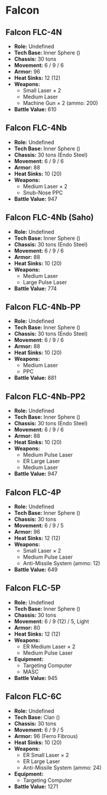 # Falcon
## Falcon FLC-4N
- **Role:** Undefined
- **Tech Base:** Inner Sphere ()
- **Chassis:** 30 tons
- **Movement:** 6 / 9 / 6
- **Armor:** 96
- **Heat Sinks:** 12 (12)
- **Weapons:**
  - Small Laser × 2
  - Medium Laser
  - Machine Gun × 2 (ammo: 200)
- **Battle Value:** 610

## Falcon FLC-4Nb
- **Role:** Undefined
- **Tech Base:** Inner Sphere ()
- **Chassis:** 30 tons (Endo Steel)
- **Movement:** 6 / 9 / 6
- **Armor:** 88
- **Heat Sinks:** 10 (20)
- **Weapons:**
  - Medium Laser × 2
  - Snub-Nose PPC
- **Battle Value:** 947

## Falcon FLC-4Nb (Saho)
- **Role:** Undefined
- **Tech Base:** Inner Sphere ()
- **Chassis:** 30 tons (Endo Steel)
- **Movement:** 6 / 9 / 6
- **Armor:** 88
- **Heat Sinks:** 10 (20)
- **Weapons:**
  - Medium Laser
  - Large Pulse Laser
- **Battle Value:** 774

## Falcon FLC-4Nb-PP
- **Role:** Undefined
- **Tech Base:** Inner Sphere ()
- **Chassis:** 30 tons (Endo Steel)
- **Movement:** 6 / 9 / 6
- **Armor:** 88
- **Heat Sinks:** 10 (20)
- **Weapons:**
  - Medium Laser
  - PPC
- **Battle Value:** 881

## Falcon FLC-4Nb-PP2
- **Role:** Undefined
- **Tech Base:** Inner Sphere ()
- **Chassis:** 30 tons (Endo Steel)
- **Movement:** 6 / 9 / 6
- **Armor:** 88
- **Heat Sinks:** 10 (20)
- **Weapons:**
  - Medium Pulse Laser
  - ER Large Laser
  - Medium Laser
- **Battle Value:** 947

## Falcon FLC-4P
- **Role:** Undefined
- **Tech Base:** Inner Sphere ()
- **Chassis:** 30 tons
- **Movement:** 6 / 9 / 5
- **Armor:** 96
- **Heat Sinks:** 12 (12)
- **Weapons:**
  - Small Laser × 2
  - Medium Pulse Laser
  - Anti-Missile System (ammo: 12)
- **Battle Value:** 649

## Falcon FLC-5P
- **Role:** Undefined
- **Tech Base:** Inner Sphere ()
- **Chassis:** 30 tons
- **Movement:** 6 / 9 (12) / 5, Light
- **Armor:** 80
- **Heat Sinks:** 12 (12)
- **Weapons:**
  - ER Medium Laser × 2
  - Medium Pulse Laser
- **Equipment:**
  - Targeting Computer
  - MASC
- **Battle Value:** 945

## Falcon FLC-6C
- **Role:** Undefined
- **Tech Base:** Clan ()
- **Chassis:** 30 tons
- **Movement:** 6 / 9 / 5
- **Armor:** 96 (Ferro Fibrous)
- **Heat Sinks:** 10 (20)
- **Weapons:**
  - ER Small Laser × 2
  - ER Large Laser
  - Anti-Missile System (ammo: 24)
- **Equipment:**
  - Targeting Computer
- **Battle Value:** 1271

